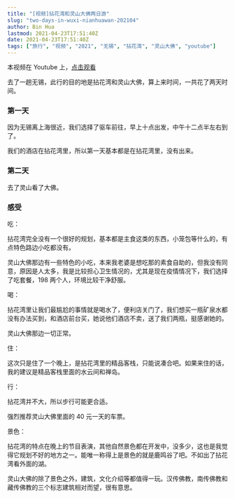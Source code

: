 ```yaml
---
title: "[视频]拈花湾和灵山大佛两日游"
slug: "two-days-in-wuxi-nianhuawan-202104"
author: Bin Hua
lastmod: 2021-04-23T17:51:40Z
date: 2021-04-23T17:51:40Z
tags: ["旅行", "视频", "2021", "无锡", "拈花湾", "灵山大佛", "youtube"]
---
```


本视频在 Youtube 上，[点击观看](https://www.youtube.com/watch?v=dKROSagLH3U)

去了一趟无锡，此行的目的地是拈花湾和灵山大佛，算上来时间，一共花了两天时间。

### 第一天

因为无锡离上海很近，我们选择了驱车前往，早上十点出发，中午十二点半左右到了。

我们的酒店在拈花湾里，所以第一天基本都是在拈花湾里，没有出来。

### 第二天

去了灵山看了大佛。

### 感受

吃：

拈花湾完全没有一个很好的规划，基本都是主食这类的东西，小笼包等什么的，有点特色路边小吃都没有。

灵山大佛那边有一些特色的小吃，本来我老婆是想吃那的素食自助的，但我没有同意，原因是人太多，我是比较担心卫生情况的，尤其是现在疫情情况下，我们选择了吃套餐，198 两个人，环境比较干净舒服。

喝：

拈花湾里让我们最尴尬的事情就是喝水了，便利店关门了，我们想买一瓶矿泉水都没有办法买到，和酒店前台买，她说他们酒店不卖，送了我们两瓶，挺感谢她的。

灵山大佛那边一切正常。

住：

这次只是住了一个晚上，是拈花湾里的精品客栈，只能说凑合吧。如果来住的话，我的建议是精品客栈里面的水云间和禅岛。

行：

拈花湾并不大，所以步行可能更合适。

强烈推荐灵山大佛里面的 40 元一天的车票。

景色：

拈花湾的特点在晚上的节目表演，其他自然景色都在开发中，没多少，这也是我觉得它规划不好的地方之一。能唯一称得上是景色的就是鹿鸣谷了吧。不如出了拈花湾看外面的湖。

灵山大佛的除了景色之外，建筑，文化介绍等都值得一玩。汉传佛教，南传佛教和藏传佛教的三个标志建筑相对而望，很有意思。
